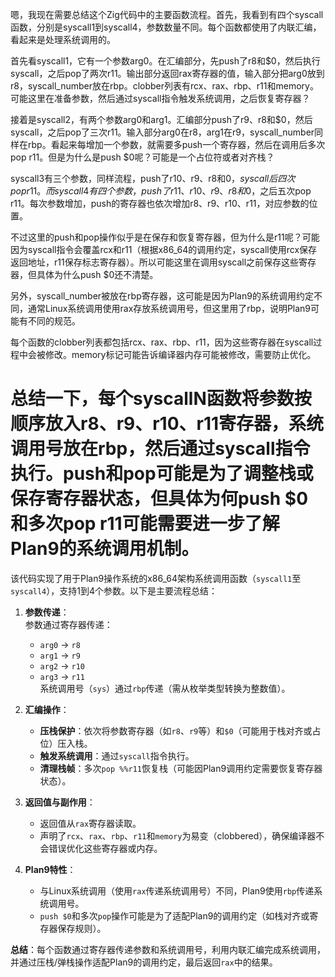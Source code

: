 嗯，我现在需要总结这个Zig代码中的主要函数流程。首先，我看到有四个syscall函数，分别是syscall1到syscall4，参数数量不同。每个函数都使用了内联汇编，看起来是处理系统调用的。

首先看syscall1，它有一个参数arg0。在汇编部分，先push了r8和$0，然后执行syscall，之后pop了两次r11。输出部分返回rax寄存器的值，输入部分把arg0放到r8，syscall_number放在rbp。clobber列表有rcx、rax、rbp、r11和memory。可能这里在准备参数，然后通过syscall指令触发系统调用，之后恢复寄存器？

接着是syscall2，有两个参数arg0和arg1。汇编部分push了r9、r8和$0，然后syscall，之后pop了三次r11。输入部分arg0在r8，arg1在r9，syscall_number同样在rbp。看起来每增加一个参数，就需要多push一个寄存器，然后在调用后多次pop r11。但是为什么是push $0呢？可能是一个占位符或者对齐栈？

syscall3有三个参数，同样流程，push了r10、r9、r8和$0，syscall后四次pop r11。而syscall4有四个参数，push了r11、r10、r9、r8和$0，之后五次pop r11。每次参数增加，push的寄存器也依次增加r8、r9、r10、r11，对应参数的位置。

不过这里的push和pop操作似乎是在保存和恢复寄存器，但为什么是r11呢？可能因为syscall指令会覆盖rcx和r11（根据x86_64的调用约定，syscall使用rcx保存返回地址，r11保存标志寄存器）。所以可能这里在调用syscall之前保存这些寄存器，但具体为什么push $0还不清楚。

另外，syscall_number被放在rbp寄存器，这可能是因为Plan9的系统调用约定不同，通常Linux系统调用使用rax存放系统调用号，但这里用了rbp，说明Plan9可能有不同的规范。

每个函数的clobber列表都包括rcx、rax、rbp、r11，因为这些寄存器在syscall过程中会被修改。memory标记可能告诉编译器内存可能被修改，需要防止优化。

总结一下，每个syscallN函数将参数按顺序放入r8、r9、r10、r11寄存器，系统调用号放在rbp，然后通过syscall指令执行。push和pop可能是为了调整栈或保存寄存器状态，但具体为何push $0和多次pop r11可能需要进一步了解Plan9的系统调用机制。
================================================
该代码实现了用于Plan9操作系统的x86_64架构系统调用函数（`syscall1`至`syscall4`），支持1到4个参数。以下是主要流程总结：

1. **参数传递**：  
   参数通过寄存器传递：
   - `arg0` → `r8`  
   - `arg1` → `r9`  
   - `arg2` → `r10`  
   - `arg3` → `r11`  
   系统调用号（`sys`）通过`rbp`传递（需从枚举类型转换为整数值）。

2. **汇编操作**：  
   - **压栈保护**：依次将参数寄存器（如`r8`、`r9`等）和`$0`（可能用于栈对齐或占位）压入栈。  
   - **触发系统调用**：通过`syscall`指令执行。  
   - **清理栈帧**：多次`pop %%r11`恢复栈（可能因Plan9调用约定需要恢复寄存器状态）。  

3. **返回值与副作用**：  
   - 返回值从`rax`寄存器读取。  
   - 声明了`rcx`、`rax`、`rbp`、`r11`和`memory`为易变（clobbered），确保编译器不会错误优化这些寄存器或内存。  

4. **Plan9特性**：  
   - 与Linux系统调用（使用`rax`传递系统调用号）不同，Plan9使用`rbp`传递系统调用号。  
   - `push $0`和多次`pop`操作可能是为了适配Plan9的调用约定（如栈对齐或寄存器保存规则）。  

**总结**：每个函数通过寄存器传递参数和系统调用号，利用内联汇编完成系统调用，并通过压栈/弹栈操作适配Plan9的调用约定，最后返回`rax`中的结果。